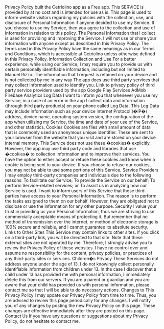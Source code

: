 Privacy Policy
built the Cetriolino app as a Free app. This SERVICE is provided by at no cost and is intended for use as is. 
This page is used to inform website visitors regarding my policies with the collection, use, and disclosure of Personal Information if anyone decided to use my Service. 
If you choose to use my Service, then you agree to the collection and use of information in relation to this policy. The Personal Information that I collect is used for providing and improving the Service. I will not use or share your information with anyone except as described in this Privacy Policy. 
The terms used in this Privacy Policy have the same meanings as in our Terms and Conditions, which is accessible at Cetriolino unless otherwise defined in this Privacy Policy. 
Information Collection and Use
For a better experience, while using our Service, I may require you to provide us with certain personally identifiable information, including but not limited to Manuel Rizzo. The information that I request is retained on your device and is not collected by me in any way 
The app does use third party services that may collect information used to identify you.
Link to privacy policy of third party service providers used by the app
Google Play Services
AdMob
Firebase Analytics
Log Data
I want to inform you that whenever you use my Service, in a case of an error in the app I collect data and information (through third party products) on your phone called Log Data. This Log Data may include information such as your device Internet Protocol (�IP�) address, device name, operating system version, the configuration of the app when utilizing my Service, the time and date of your use of the Service, and other statistics. 
Cookies
Cookies are files with small amount of data that is commonly used an anonymous unique identifier. These are sent to your browser from the website that you visit and are stored on your device internal memory. 
This Service does not use these �cookies� explicitly. However, the app may use third party code and libraries that use �cookies� to collection information and to improve their services. You have the option to either accept or refuse these cookies and know when a cookie is being sent to your device. If you choose to refuse our cookies, you may not be able to use some portions of this Service. 
Service Providers
I may employ third-party companies and individuals due to the following reasons:
To facilitate our Service;
To provide the Service on our behalf;
To perform Service-related services; or
To assist us in analyzing how our Service is used.
I want to inform users of this Service that these third parties have access to your Personal Information. The reason is to perform the tasks assigned to them on our behalf. However, they are obligated not to disclose or use the information for any other purpose. 
Security
I value your trust in providing us your Personal Information, thus we are striving to use commercially acceptable means of protecting it. But remember that no method of transmission over the internet, or method of electronic storage is 100% secure and reliable, and I cannot guarantee its absolute security. 
Links to Other Sites
This Service may contain links to other sites. If you click on a third-party link, you will be directed to that site. Note that these external sites are not operated by me. Therefore, I strongly advise you to review the Privacy Policy of these websites. I have no control over and assume no responsibility for the content, privacy policies, or practices of any third-party sites or services. 
Children�s Privacy
These Services do not address anyone under the age of 13. I do not knowingly collect personally identifiable information from children under 13. In the case I discover that a child under 13 has provided me with personal information, I immediately delete this from our servers. If you are a parent or guardian and you are aware that your child has provided us with personal information, please contact me so that I will be able to do necessary actions. 
Changes to This Privacy Policy
I may update our Privacy Policy from time to time. Thus, you are advised to review this page periodically for any changes. I will notify you of any changes by posting the new Privacy Policy on this page. These changes are effective immediately after they are posted on this page. 
Contact Us
If you have any questions or suggestions about my Privacy Policy, do not hesitate to contact me. 
